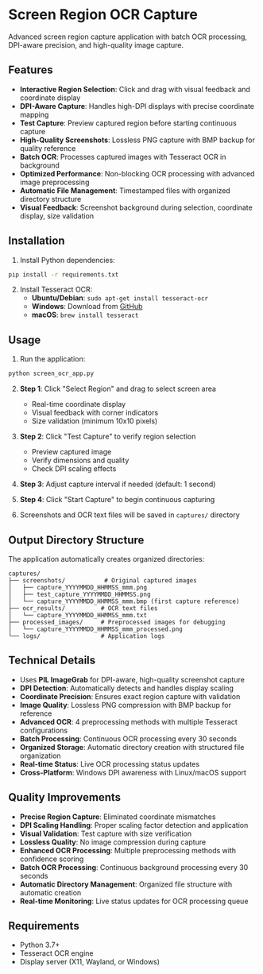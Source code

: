 # Screen Region OCR Capture

Advanced screen region capture application with batch OCR processing, DPI-aware precision, and high-quality image capture.

## Features

- **Interactive Region Selection**: Click and drag with visual feedback and coordinate display
- **DPI-Aware Capture**: Handles high-DPI displays with precise coordinate mapping
- **Test Capture**: Preview captured region before starting continuous capture
- **High-Quality Screenshots**: Lossless PNG capture with BMP backup for quality reference
- **Batch OCR**: Processes captured images with Tesseract OCR in background
- **Optimized Performance**: Non-blocking OCR processing with advanced image preprocessing
- **Automatic File Management**: Timestamped files with organized directory structure
- **Visual Feedback**: Screenshot background during selection, coordinate display, size validation

## Installation

1. Install Python dependencies:
```bash
pip install -r requirements.txt
```

2. Install Tesseract OCR:
   - **Ubuntu/Debian**: `sudo apt-get install tesseract-ocr`
   - **Windows**: Download from [GitHub](https://github.com/UB-Mannheim/tesseract/wiki)
   - **macOS**: `brew install tesseract`

## Usage

1. Run the application:
```bash
python screen_ocr_app.py
```

2. **Step 1**: Click "Select Region" and drag to select screen area
   - Real-time coordinate display
   - Visual feedback with corner indicators
   - Size validation (minimum 10x10 pixels)

3. **Step 2**: Click "Test Capture" to verify region selection
   - Preview captured image
   - Verify dimensions and quality
   - Check DPI scaling effects

4. **Step 3**: Adjust capture interval if needed (default: 1 second)

5. **Step 4**: Click "Start Capture" to begin continuous capturing

6. Screenshots and OCR text files will be saved in `captures/` directory

## Output Directory Structure

The application automatically creates organized directories:

```
captures/
├── screenshots/           # Original captured images
│   ├── capture_YYYYMMDD_HHMMSS_mmm.png
│   ├── test_capture_YYYYMMDD_HHMMSS.png
│   └── capture_YYYYMMDD_HHMMSS_mmm.bmp (first capture reference)
├── ocr_results/          # OCR text files
│   └── capture_YYYYMMDD_HHMMSS_mmm.txt
├── processed_images/     # Preprocessed images for debugging
│   └── capture_YYYYMMDD_HHMMSS_mmm_processed.png
└── logs/                 # Application logs
```

## Technical Details

- Uses **PIL ImageGrab** for DPI-aware, high-quality screenshot capture
- **DPI Detection**: Automatically detects and handles display scaling
- **Coordinate Precision**: Ensures exact region capture with validation
- **Image Quality**: Lossless PNG compression with BMP backup for reference
- **Advanced OCR**: 4 preprocessing methods with multiple Tesseract configurations
- **Batch Processing**: Continuous OCR processing every 30 seconds
- **Organized Storage**: Automatic directory creation with structured file organization
- **Real-time Status**: Live OCR processing status updates
- **Cross-Platform**: Windows DPI awareness with Linux/macOS support

## Quality Improvements

- **Precise Region Capture**: Eliminated coordinate mismatches
- **DPI Scaling Handling**: Proper scaling factor detection and application
- **Visual Validation**: Test capture with size verification
- **Lossless Quality**: No image compression during capture
- **Enhanced OCR Processing**: Multiple preprocessing methods with confidence scoring
- **Batch OCR Processing**: Continuous background processing every 30 seconds
- **Automatic Directory Management**: Organized file structure with automatic creation
- **Real-time Monitoring**: Live status updates for OCR processing queue

## Requirements

- Python 3.7+
- Tesseract OCR engine
- Display server (X11, Wayland, or Windows)
